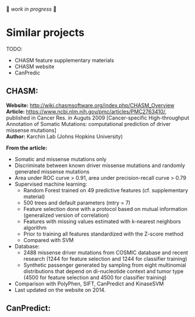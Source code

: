 :construction: *work in progress* :construction:

# Similar projects

TODO:

* CHASM feature supplementary materials
* CHASM website
* CanPredic
 
## CHASM:
**Website:** http://wiki.chasmsoftware.org/index.php/CHASM_Overview  
**Article:** https://www.ncbi.nlm.nih.gov/pmc/articles/PMC2763410/, published in Cancer Res. in Auguts 2009 [Cancer-specific High-throughput Annotation of Somatic Mutations: computational prediction of driver missense mutations]  
**Author:** Karchin Lab (Johns Hopkins University)   

__From the article:__

* Somatic and missense mutations only
* Discriminate between known driver missense mutations and randomly generated missense mutations
* Area under ROC curve > 0.91, area under precision-recall curve > 0.79
* Supervised machine learning:
	* Random Forest trained on 49 predictive features (cf. supplementary material)
	* 500 trees and default parameters (mtry = 7)
	* Feature selection done with a protocol based on mutual information (generalized version of correlation)
	* Features with missing values estimated with k-nearest neighbors algorithm
	* Prior to training all features standardized with the Z-score method
	* Compared with SVM
* Database:
	* 2488 missense driver mutations from COSMIC database and recent research (1244 for feature selection and 1244 for classifier training)
	* Synthetic passenger generated by sampling from eight multinomial distributions that depend on di-nucleotide context and tumor type (4500 for feature selection and 4500 for classifier training)
* Comparison with PolyPhen, SIFT, CanPredict and KinaseSVM
* Last updated on the website on 2014.

## CanPredict: